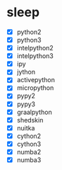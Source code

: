 # sleep
- [X] python2
- [X] python3
- [X] intelpython2
- [X] intelpython3
- [X] ipy
- [X] jython
- [X] activepython
- [X] micropython
- [X] pypy2
- [X] pypy3
- [X] graalpython
- [X] shedskin
- [X] nuitka
- [X] cython2
- [X] cython3
- [X] numba2
- [X] numba3
